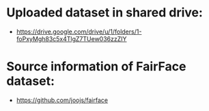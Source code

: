 # Uploaded dataset in shared drive: 
- https://drive.google.com/drive/u/1/folders/1-foPxyMgh83c5x4TlgZ7TUew036zzZIY
# Source information of FairFace dataset:
- https://github.com/joojs/fairface
